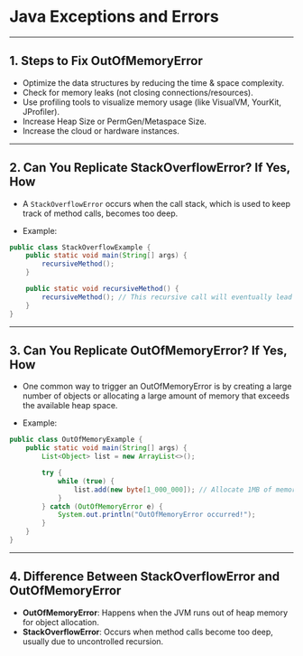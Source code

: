 # Java Exceptions and Errors

---

## 1. Steps to Fix OutOfMemoryError
- Optimize the data structures by reducing the time & space complexity.
- Check for memory leaks (not closing connections/resources).
- Use profiling tools to visualize memory usage (like VisualVM, YourKit, JProfiler).
- Increase Heap Size or PermGen/Metaspace Size.
- Increase the cloud or hardware instances.

---

## 2. Can You Replicate StackOverflowError? If Yes, How
- A `StackOverflowError` occurs when the call stack, which is used to keep track of method calls, becomes too deep.

- Example:
```java
public class StackOverflowExample {
    public static void main(String[] args) {
        recursiveMethod();
    }

    public static void recursiveMethod() {
        recursiveMethod(); // This recursive call will eventually lead to a StackOverflowError.
    }
}
```

---

## 3. Can You Replicate OutOfMemoryError? If Yes, How
- One common way to trigger an OutOfMemoryError is by creating a large number of objects or allocating a large amount of memory that exceeds the available heap space.

- Example:
```java
public class OutOfMemoryExample {
    public static void main(String[] args) {
        List<Object> list = new ArrayList<>();

        try {
            while (true) {
                list.add(new byte[1_000_000]); // Allocate 1MB of memory for each object
            }
        } catch (OutOfMemoryError e) {
            System.out.println("OutOfMemoryError occurred!");
        }
    }
}
```

---

## 4. Difference Between StackOverflowError and OutOfMemoryError
- **OutOfMemoryError**: Happens when the JVM runs out of heap memory for object allocation.
- **StackOverflowError**: Occurs when method calls become too deep, usually due to uncontrolled recursion.
